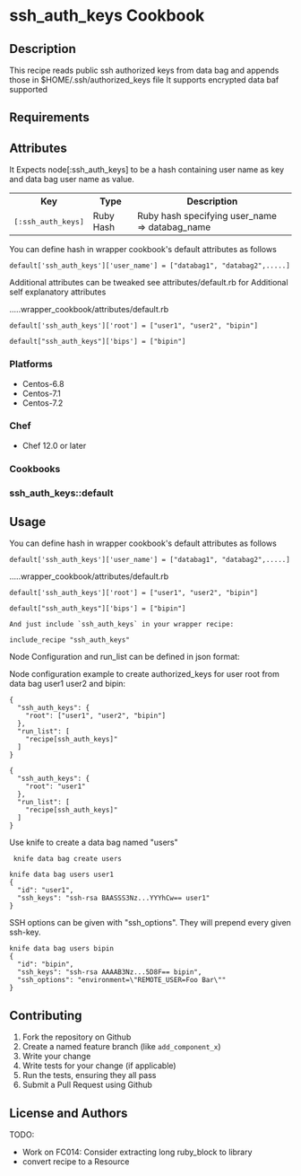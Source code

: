 # ssh_auth_keys Cookbook

## Description
This recipe reads public ssh authorized keys from data bag and appends those in $HOME/.ssh/authorized_keys file
It supports encrypted data baf supported

## Requirements

## Attributes

It Expects node[:ssh_auth_keys] to be a hash containing user name as key and data bag user name as value.

<table>
  <tr>
    <th>Key</th>
    <th>Type</th>
    <th>Description</th>
  </tr>
  <tr>
    <td><tt>[:ssh_auth_keys]</tt></td>
    <td>Ruby Hash</td>
    <td>Ruby hash specifying user_name => databag_name </td>
  </tr>
</table>


You can define hash in wrapper cookbook's default attributes as follows
```
default['ssh_auth_keys']['user_name'] = ["databag1", "databag2",.....]
```
Additional attributes can be tweaked see attributes/default.rb for Additional self explanatory attributes

.....wrapper_cookbook/attributes/default.rb
```
default['ssh_auth_keys']['root'] = ["user1", "user2", "bipin"]

default["ssh_auth_keys"]['bips'] = ["bipin"]
```

### Platforms

- Centos-6.8
- Centos-7.1
- Centos-7.2

### Chef

- Chef 12.0 or later

### Cookbooks

### ssh_auth_keys::default

## Usage

You can define hash in wrapper cookbook's default attributes as follows
```
default['ssh_auth_keys']['user_name'] = ["databag1", "databag2",.....]
```

.....wrapper_cookbook/attributes/default.rb
```
default['ssh_auth_keys']['root'] = ["user1", "user2", "bipin"]

default["ssh_auth_keys"]['bips'] = ["bipin"]

And just include `ssh_auth_keys` in your wrapper recipe:

include_recipe "ssh_auth_keys"
```

Node Configuration and run_list can be defined in json format:

Node configuration example to create authorized_keys for user root from data bag user1 user2 and bipin:
```
{    
  "ssh_auth_keys": {     
    "root": ["user1", "user2", "bipin"]    
  },     
  "run_list": [
    "recipe[ssh_auth_keys]"
  ]
}
```
```
{   
  "ssh_auth_keys": {    
    "root": "user1"   
  },  
  "run_list": [  
    "recipe[ssh_auth_keys]"  
  ]   
}
```
Use knife to create a data bag named "users"

` knife data bag create users`

```
knife data bag users user1
{  
  "id": "user1",  
  "ssh_keys": "ssh-rsa BAASSS3Nz...YYYhCw== user1"  
}
```
SSH options can be given with "ssh_options". They will prepend every given ssh-key.

```
knife data bag users bipin
{
  "id": "bipin",
  "ssh_keys": "ssh-rsa AAAAB3Nz...5D8F== bipin",
  "ssh_options": "environment=\"REMOTE_USER=Foo Bar\""
}
```

## Contributing

1. Fork the repository on Github
2. Create a named feature branch (like `add_component_x`)
3. Write your change
4. Write tests for your change (if applicable)
5. Run the tests, ensuring they all pass
6. Submit a Pull Request using Github

## License and Authors

TODO:
- Work on FC014: Consider extracting long ruby_block to library
- convert recipe to a Resource
